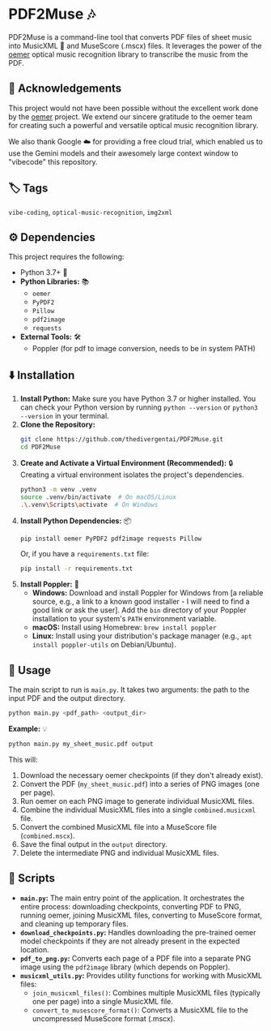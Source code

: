 # PDF2Muse 🎶

PDF2Muse is a command-line tool that converts PDF files of sheet music into MusicXML 🎼 and MuseScore (.mscx) files. It leverages the power of the [oemer](https://github.com/BreezeWhite/oemer) optical music recognition library to transcribe the music from the PDF.

## 🙏 Acknowledgements

This project would not have been possible without the excellent work done by the [oemer](https://github.com/BreezeWhite/oemer) project. We extend our sincere gratitude to the oemer team for creating such a powerful and versatile optical music recognition library.

We also thank Google ☁️ for providing a free cloud trial, which enabled us to use the Gemini models and their awesomely large context window to "vibecode" this repository.

## 🏷️ Tags

`vibe-coding`, `optical-music-recognition`, `img2xml`

## ⚙️ Dependencies

This project requires the following:

*   Python 3.7+ 🐍
*   **Python Libraries:** 📚
    *   `oemer`
    *   `PyPDF2`
    *   `Pillow`
    *   `pdf2image`
    *   `requests`
*   **External Tools:** 🛠️
    *   Poppler (for pdf to image conversion, needs to be in system PATH)

## ⬇️ Installation

1.  **Install Python:** Make sure you have Python 3.7 or higher installed. You can check your Python version by running `python --version` or `python3 --version` in your terminal.
2.  **Clone the Repository:**
    ```bash
    git clone https://github.com/thedivergentai/PDF2Muse.git
    cd PDF2Muse
    ```
3.  **Create and Activate a Virtual Environment (Recommended):** 🔒
    Creating a virtual environment isolates the project's dependencies.
    ```bash
    python3 -m venv .venv
    source .venv/bin/activate  # On macOS/Linux
    .\.venv\Scripts\activate  # On Windows
    ```
4.  **Install Python Dependencies:** 📦
    ```bash
    pip install oemer PyPDF2 pdf2image requests Pillow
    ```
    Or, if you have a `requirements.txt` file:
    ```bash
    pip install -r requirements.txt
    ```
5.  **Install Poppler:** 📄
    *   **Windows:** Download and install Poppler for Windows from [a reliable source, e.g., a link to a known good installer - I will need to find a good link or ask the user]. Add the `bin` directory of your Poppler installation to your system's `PATH` environment variable.
    *   **macOS:** Install using Homebrew: `brew install poppler`
    *   **Linux:** Install using your distribution's package manager (e.g., `apt install poppler-utils` on Debian/Ubuntu).

## 🚀 Usage

The main script to run is `main.py`. It takes two arguments: the path to the input PDF and the output directory.

```bash
python main.py <pdf_path> <output_dir>
```

**Example:** 💡

```bash
python main.py my_sheet_music.pdf output
```

This will:

1.  Download the necessary oemer checkpoints (if they don't already exist).
2.  Convert the PDF (`my_sheet_music.pdf`) into a series of PNG images (one per page).
3.  Run oemer on each PNG image to generate individual MusicXML files.
4.  Combine the individual MusicXML files into a single `combined.musicxml` file.
5.  Convert the combined MusicXML file into a MuseScore file (`combined.mscx`).
6.  Save the final output in the `output` directory.
7.  Delete the intermediate PNG and individual MusicXML files.

## 📜 Scripts

*   **`main.py`:** The main entry point of the application. It orchestrates the entire process: downloading checkpoints, converting PDF to PNG, running oemer, joining MusicXML files, converting to MuseScore format, and cleaning up temporary files.
*   **`download_checkpoints.py`:** Handles downloading the pre-trained oemer model checkpoints if they are not already present in the expected location.
*   **`pdf_to_png.py`:** Converts each page of a PDF file into a separate PNG image using the `pdf2image` library (which depends on Poppler).
*   **`musicxml_utils.py`:** Provides utility functions for working with MusicXML files:
    *   `join_musicxml_files()`: Combines multiple MusicXML files (typically one per page) into a single MusicXML file.
    *   `convert_to_musescore_format()`: Converts a MusicXML file to the uncompressed MuseScore format (.mscx).
